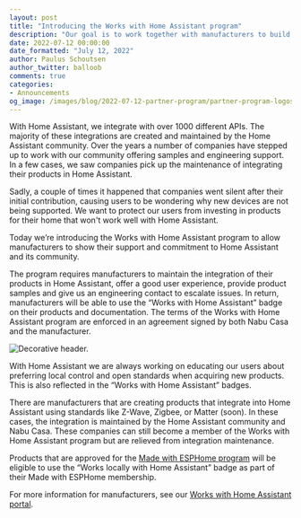 ```yaml
---
layout: post
title: "Introducing the Works with Home Assistant program"
description: "Our goal is to work together with manufacturers to build the best experience for our shared user base."
date: 2022-07-12 00:00:00
date_formatted: "July 12, 2022"
author: Paulus Schoutsen
author_twitter: balloob
comments: true
categories:
- Announcements
og_image: /images/blog/2022-07-12-partner-program/partner-program-logos.jpg
---
```



With Home Assistant, we integrate with over 1000 different APIs. The majority of these integrations are created and maintained by the Home Assistant community. Over the years a number of companies have stepped up to work with our community offering samples and engineering support. In a few cases, we saw companies pick up the maintenance of integrating their products in Home Assistant.

Sadly, a couple of times it happened that companies went silent after their initial contribution, causing users to be wondering why new devices are not being supported. We want to protect our users from investing in products for their home that won't work well with Home Assistant.

Today we’re introducing the Works with Home Assistant program to allow manufacturers to show their support and commitment to Home Assistant and its community.

The program requires manufacturers to maintain the integration of their products in Home Assistant, offer a good user experience, provide product samples and give us an engineering contact to escalate issues. In return, manufacturers will be able to use the “Works with Home Assistant” badge on their products and documentation. The terms of the Works with Home Assistant program are enforced in an agreement signed by both Nabu Casa and the manufacturer.

<img src='/images/blog/2022-07-12-partner-program/partner-program-logos.jpg' alt="Decorative header." class='no-shadow'>
<br>

With Home Assistant we are always working on educating our users about preferring local control and open standards when acquiring new products. This is also reflected in the “Works with Home Assistant” badges.

There are manufacturers that are creating products that integrate into Home Assistant using standards like Z-Wave, Zigbee, or Matter (soon). In these cases, the integration is maintained by the Home Assistant community and Nabu Casa. These companies can still become a member of the Works with Home Assistant program but are relieved from integration maintenance.

Products that are approved for the [Made with ESPHome program](https://esphome.io/guides/made_for_esphome.html) will be eligible to use the “Works locally with Home Assistant” badge as part of their Made with ESPHome membership.

For more information for manufacturers, see our [Works with Home Assistant portal](https://partner.home-assistant.io).
